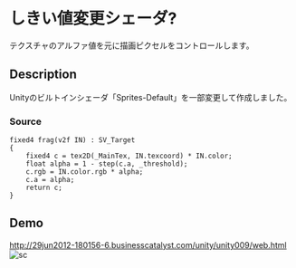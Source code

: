 しきい値変更シェーダ?
====

テクスチャのアルファ値を元に描画ピクセルをコントロールします。

## Description
Unityのビルトインシェーダ「Sprites-Default」を一部変更して作成しました。

### Source

```shader:
fixed4 frag(v2f IN) : SV_Target
{
	fixed4 c = tex2D(_MainTex, IN.texcoord) * IN.color;
	float alpha = 1 - step(c.a, _threshold);
	c.rgb = IN.color.rgb * alpha;
	c.a = alpha;
	return c;
}
```

## Demo
http://29jun2012-180156-6.businesscatalyst.com/unity/unity009/web.html
![sc](http://29jun2012-180156-6.businesscatalyst.com/unity/unity009/test2.gif)

